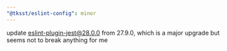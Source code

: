 ```yaml
---
"@tksst/eslint-config": minor
---
```


update eslint-plugin-jest@28.0.0 from 27.9.0, which is a major upgrade but seems not to break anything for me
